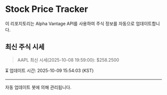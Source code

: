 
# Stock Price Tracker

이 리포지토리는 Alpha Vantage API를 사용하여 주식 정보를 자동으로 업데이트합니다.

## 최신 주식 시세
> AAPL 최신 시세(2025-10-08 19:59:00): $258.2500

⏳ 업데이트 시간: 2025-10-09 15:54:03 (KST)

---
자동 업데이트 봇에 의해 관리됩니다.
